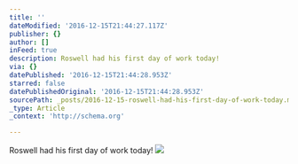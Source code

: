 ```yaml
---
title: ''
dateModified: '2016-12-15T21:44:27.117Z'
publisher: {}
author: []
inFeed: true
description: Roswell had his first day of work today!
via: {}
datePublished: '2016-12-15T21:44:28.953Z'
starred: false
datePublishedOriginal: '2016-12-15T21:44:28.953Z'
sourcePath: _posts/2016-12-15-roswell-had-his-first-day-of-work-today.md
_type: Article
_context: 'http://schema.org'

---
```

Roswell had his first day of work today!
![](https://the-grid-user-content.s3-us-west-2.amazonaws.com/ca30d125-db15-4b1b-b1d5-bd06c71dc690.jpg)